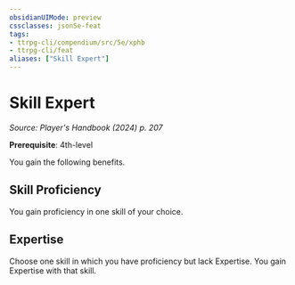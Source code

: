 ```yaml
---
obsidianUIMode: preview
cssclasses: json5e-feat
tags:
- ttrpg-cli/compendium/src/5e/xphb
- ttrpg-cli/feat
aliases: ["Skill Expert"]
---
```

# Skill Expert
*Source: Player's Handbook (2024) p. 207*  

**Prerequisite**: 4th-level

You gain the following benefits.

## Skill Proficiency

You gain proficiency in one skill of your choice.

## Expertise

Choose one skill in which you have proficiency but lack Expertise. You gain Expertise with that skill.